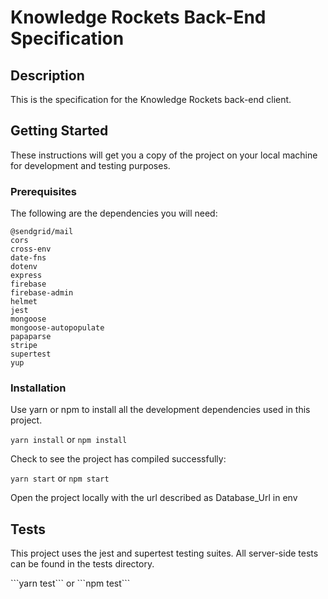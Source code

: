 <h1>Knowledge Rockets Back-End Specification</h1>

<h2>Description</h2>
<p>This is the specification for the Knowledge Rockets back-end client.</p>

<h2>Getting Started</h2>
<p>These instructions will get you a copy of the project on your local machine for development and testing purposes.</p>

<h3>Prerequisites</h3>
<p>The following are the dependencies you will need: </p>

```
@sendgrid/mail
cors
cross-env
date-fns
dotenv
express
firebase
firebase-admin
helmet
jest
mongoose
mongoose-autopopulate
papaparse
stripe
supertest
yup
```

<h3>Installation</h3>
<p>Use yarn or npm to install all the development dependencies used in this project.</p>

`yarn install` or `npm install`

<p>Check to see the project has compiled successfully:</p>

`yarn start` or `npm start`

<p>Open the project locally with the url described as Database_Url in env</p>

<h2>Tests</h2>
<p>This project uses the jest and supertest testing suites. All server-side tests can be found in the tests directory.</p>
```yarn test``` or ```npm test```
